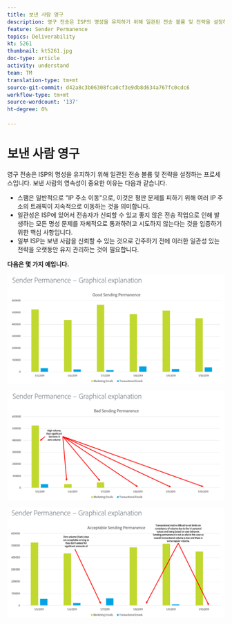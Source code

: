 ```yaml
---
title: 보낸 사람 영구
description: 영구 전송은 ISP의 명성을 유지하기 위해 일관된 전송 볼륨 및 전략을 설정하는 프로세스입니다.
feature: Sender Permanence
topics: Deliverability
kt: 5261
thumbnail: kt5261.jpg
doc-type: article
activity: understand
team: TM
translation-type: tm+mt
source-git-commit: d42a8c3b06308fca0cf3e9db8d634a767fc0cdc6
workflow-type: tm+mt
source-wordcount: '137'
ht-degree: 0%

---
```



# 보낸 사람 영구

영구 전송은 ISP의 명성을 유지하기 위해 일관된 전송 볼륨 및 전략을 설정하는 프로세스입니다. 보낸 사람의 영속성이 중요한 이유는 다음과 같습니다.

* 스팸은 일반적으로 &quot;IP 주소 이동&quot;으로, 이것은 평판 문제를 피하기 위해 여러 IP 주소의 트래픽이 지속적으로 이동하는 것을 의미합니다.
* 일관성은 ISP에 있어서 전송자가 신뢰할 수 있고 좋지 않은 전송 작업으로 인해 발생하는 모든 명성 문제를 자체적으로 통과하려고 시도하지 않는다는 것을 입증하기 위한 핵심 사항입니다.
* 일부 ISP는 보낸 사람을 신뢰할 수 있는 것으로 간주하기 전에 이러한 일관성 있는 전략을 오랫동안 유지 관리하는 것이 필요합니다.

**다음은 몇 가지 예입니다.**

![영구 전송](assets/Sender_Permanence_1.png)

![잘못된 전송 영구](assets/Sender_Permanence_2.png)

![허용되는 영구 전송](assets/Sender_Permanence_3.png)
